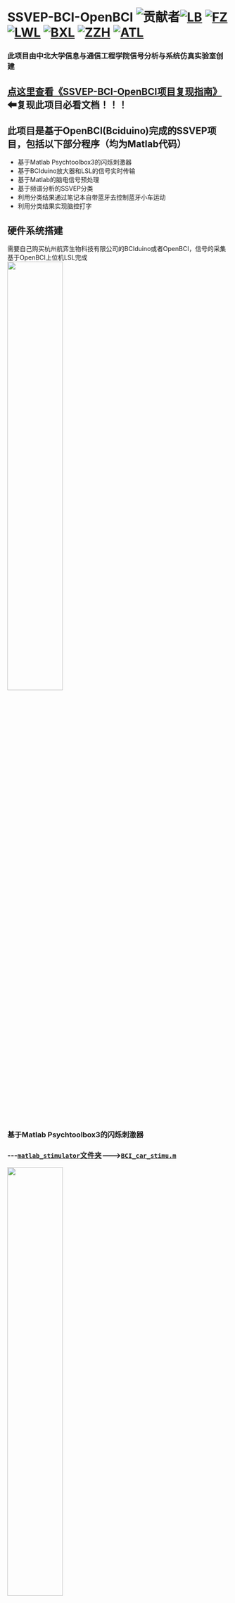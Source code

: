 # SSVEP-BCI-OpenBCI ![贡献者](https://img.shields.io/github/contributors/AI-Tianlong/SSVEP-BCI-OpenBCI?label=%E5%90%88%E4%BD%9C%E8%B4%A1%E7%8C%AE%E8%80%85)[![LB](https://img.shields.io/github/followers/LBMoon?label=LiuBo&style=social)](https://github.com/LBMoon)  [![FZ](https://img.shields.io/github/followers/zhuangfeng122915?label=FengZhuang&style=social)](https://github.com/zhuangfeng122915) [![LWL](https://img.shields.io/github/followers/lwlBCI?label=LWL&style=social)](https://github.com/lwlBCI) [![BXL](https://img.shields.io/github/followers/Bu0717?label=BXL&style=social)](https://github.com/Bu0717)  [![ZZH](https://img.shields.io/github/followers/HITzihao?label=ZZH&style=social)](https://github.com/HITzihao) [![ATL](https://img.shields.io/github/followers/AI-Tianlong?label=ATL&style=social)](https://github.com/AI-Tianlong) 

### **此项目由中北大学信息与通信工程学院信号分析与系统仿真实验室创建**  
## [点这里查看《SSVEP-BCI-OpenBCI项目复现指南》](https://github.com/AI-Tianlong/SSVEP-BCI-OpenBCI/blob/main/%E3%80%8ASSVEP-OpenBCI%E9%A1%B9%E7%9B%AE%E5%A4%8D%E7%8E%B0%E6%8C%87%E5%8D%97%E3%80%8B.md)⬅复现此项目必看文档！！！

## 此项目是基于OpenBCI(Bciduino)完成的SSVEP项目，包括以下部分程序（均为Matlab代码）
* 基于Matlab Psychtoolbox3的闪烁刺激器
* 基于BCIduino放大器和LSL的信号实时传输
* 基于Matlab的脑电信号预处理
* 基于频谱分析的SSVEP分类
* 利用分类结果通过笔记本自带蓝牙去控制蓝牙小车运动
* 利用分类结果实现脑控打字
## 硬件系统搭建
需要自己购买杭州航弈生物科技有限公司的BCIduino或者OpenBCI，信号的采集基于OpenBCI上位机LSL完成  
<img src="https://user-images.githubusercontent.com/50650583/149366828-08c202de-0f79-499a-be11-0f1ad2f552e0.png" width="50%"/>




### 基于Matlab Psychtoolbox3的闪烁刺激器
### ---[`matlab_stimulator`文件夹](https://github.com/AI-Tianlong/SSVEP-BCI-OpenBCI/tree/main/matlab_stimulator)--->[`BCI_car_stimu.m`](https://github.com/AI-Tianlong/SSVEP-BCI-OpenBCI/blob/main/matlab_stimulator/BCI_car_stimu.m)
<img src="https://user-images.githubusercontent.com/50650583/149368480-8caf2b23-deaa-4d2d-9e05-e512cc4999f4.png" width="50%">



## 基于BCIduino放大器和LSL的信号实时传输
### ---[`matlab_signal_processing`文件夹](https://github.com/AI-Tianlong/SSVEP-BCI-OpenBCI/tree/main/matlab_signal_processing)-->查看具体说明
![image](https://user-images.githubusercontent.com/50650583/149366997-4a9ed976-9df0-4e66-967d-bdf5d09014a8.png)

## 基于Matlab的脑电信号预处理
### ---[`matlab_signal_processing`文件夹](https://github.com/AI-Tianlong/SSVEP-BCI-OpenBCI/tree/main/matlab_signal_processing)-->[`offline_analysis.m`](https://github.com/AI-Tianlong/SSVEP-BCI-OpenBCI/blob/main/matlab_signal_processing/offline_analysis.m)
<img src="https://user-images.githubusercontent.com/50650583/149368378-8ab0b548-8648-42c0-b7c5-b6587f54fd0f.png" width="100%">






## 基于FFT的SSVEP分类
### ---[`matlab_signal_processing`文件夹](https://github.com/AI-Tianlong/SSVEP-BCI-OpenBCI/tree/main/matlab_signal_processing)-->[`online_analysis.m`](https://github.com/AI-Tianlong/SSVEP-BCI-OpenBCI/blob/main/matlab_signal_processing/online_analysis.m)

## 利用分类结果去控制蓝牙小车运动
### ---[`matlab_signal_processing`文件夹](https://github.com/AI-Tianlong/SSVEP-BCI-OpenBCI/tree/main/matlab_signal_processing)-->[`online_analysis.m`](https://github.com/AI-Tianlong/SSVEP-BCI-OpenBCI/blob/main/matlab_signal_processing/online_analysis.m)
<img src='https://user-images.githubusercontent.com/50650583/150639266-47c4ba26-1e60-42e0-bb8a-ba16dde6c2df.png' width='70%'/>

此外，关于本项目的其它问题欢迎随时联系贡献者中的 [![LWL](https://img.shields.io/github/followers/lwlBCI?label=LWL&style=social)](https://github.com/lwlBCI)😚

敬请期待后续更新
## 更新小记
### 2023-11-10 我们的 Repo 获得了 40 的star⭐
### 2023-11-29 我们的 Repo 获得了 43 的star⭐ 
### 2023-12-19 我们的 Repo 获得了 45 的star⭐ 
### 2024-01-05 我们的 Repo 获得了 46 的star⭐
(感谢各位对本工作的兴趣与肯定)
